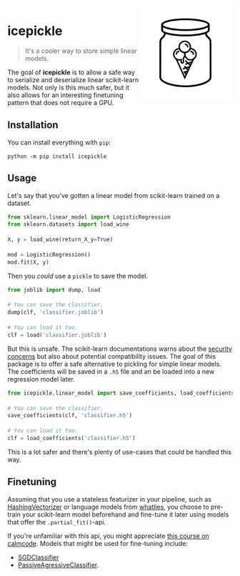 <img src="icepickle.png" width=210 align="right">

# icepickle

> It's a cooler way to store simple linear models.

The goal of **icepickle** is to allow a safe way to serialize and deserialize linear
scikit-learn models. Not only is this much safer, but it also allows for an interesting
finetuning pattern that does not require a GPU.

## Installation

You can install everything with `pip`:

```
python -m pip install icepickle
```

## Usage

Let's say that you've gotten a linear model from scikit-learn trained on a dataset.

```python
from sklearn.linear_model import LogisticRegression
from sklearn.datasets import load_wine

X, y = load_wine(return_X_y=True)

mod = LogisticRegression()
mod.fit(X, y)
```

Then you *could* use a `pickle` to save the model.

```python
from joblib import dump, load

# You can save the classifier.
dump(clf, 'classifier.joblib')

# You can load it too.
clf = load('classifier.joblib')
```

But this is unsafe. The scikit-learn documentations warns about the [security concerns](https://scikit-learn.org/stable/modules/model_persistence.html#security-maintainability-limitations) but also about potential compatibility issues. The goal of this package is to offer a safe alternative to pickling for simple linear models. The coefficients will be saved in a `.h5` file and an be loaded into a new regression model later.

```python
from icepickle.linear_model import save_coefficients, load_coefficients

# You can save the classifier.
save_coefficients(clf, 'classifier.h5')

# You can load it too.
clf = load_coefficients('classifier.h5')
```

This is a lot safer and there's plenty of use-cases that could be handled this way.
## Finetuning

Assuming that you use a stateless featurizer in your pipeline, such as [HashingVectorizer](https://scikit-learn.org/stable/modules/generated/sklearn.feature_extraction.text.HashingVectorizer.html#sklearn.feature_extraction.text.HashingVectorizer) or language models from [whatlies](https://koaning.github.io/whatlies/api/language/universal_sentence/), you choose to pre-train your scikit-learn model beforehand and fine-tune it later using models that offer the `.partial_fit()`-api.

If you're unfamiliar with this api, you might appreciate [this course on calmcode](https://calmcode.io/partial_fit/introduction.html). Models that might be used for fine-tuning include:

- [SGDClassifier](https://scikit-learn.org/stable/modules/generated/sklearn.linear_model.SGDClassifier.html#sklearn.linear_model.SGDClassifier)
- [PassiveAgressiveClassifier](https://scikit-learn.org/stable/modules/generated/sklearn.linear_model.PassiveAggressiveClassifier.html#sklearn.linear_model.PassiveAggressiveClassifier).

```

```